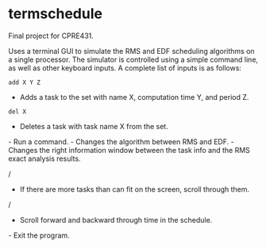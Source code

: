 # termschedule
Final project for CPRE431.

Uses a terminal GUI to simulate the RMS and EDF scheduling algorithms on a single processor.
The simulator is controlled using a simple command line, as well as other keyboard inputs. A complete list of inputs is as follows:

`add X Y Z`
- Adds a task to the set with name X, computation time Y, and period Z.

`del X`
- Deletes a task with task name X from the set.

<Enter>
- Run a command.

<TAB>
- Changes the algorithm between RMS and EDF.

<Control-e>
- Changes the right information window between the task info and the RMS exact analysis results.

<UpArrowKey>/<DownArrowKey>
- If there are more tasks than can fit on the screen, scroll through them.

<RightArrowKey>/<LeftArrowKey>
- Scroll forward and backward through time in the schedule.
  
 <Control-c>
- Exit the program.
